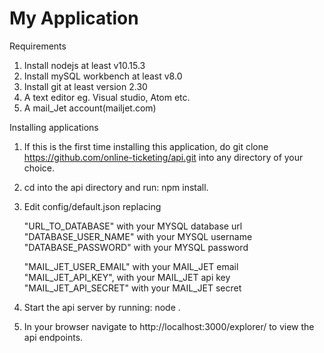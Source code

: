 # My Application

Requirements
1. Install nodejs at least v10.15.3
2. Install mySQL workbench at least v8.0
3. Install git at least version 2.30
4. A text editor eg. Visual studio, Atom etc.
5. A mail_Jet account(mailjet.com)

Installing applications
1. If this is the first time installing this application, do
git clone https://github.com/online-ticketing/api.git
into any directory of your choice.

2. cd into the api directory and run:
npm install.

3. Edit config/default.json replacing 

    "URL_TO_DATABASE" with your MYSQL database url 
    "DATABASE_USER_NAME" with your MYSQL username
    "DATABASE_PASSWORD" with your MYSQL password
   
  
  
    "MAIL_JET_USER_EMAIL" with your MAIL_JET email
    "MAIL_JET_API_KEY",  with your MAIL_JET api key
    "MAIL_JET_API_SECRET"  with your MAIL_JET secret

4. Start the api server by running:
node .

5. In your browser navigate to http://localhost:3000/explorer/ to view the api endpoints.
